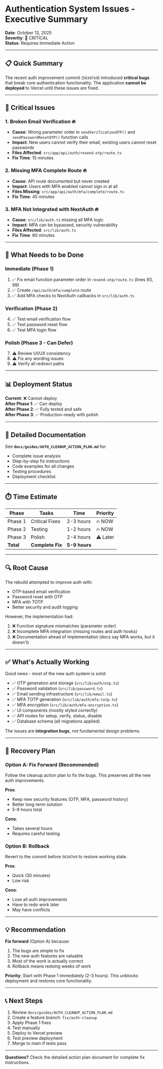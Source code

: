 # Authentication System Issues - Executive Summary

**Date**: October 13, 2025  
**Severity**: 🔴 CRITICAL  
**Status**: Requires Immediate Action

---

## 📋 Quick Summary

The recent auth improvement commit (`563d7e9`) introduced **critical bugs** that break core authentication functionality. The application **cannot be deployed** to Vercel until these issues are fixed.

---

## 🚨 Critical Issues

### 1. **Broken Email Verification** 🔥

- **Cause**: Wrong parameter order in `sendVerificationOTP()` and `sendPasswordResetOTP()` function calls
- **Impact**: New users cannot verify their email, existing users cannot reset passwords
- **Files Affected**: `src/app/api/auth/resend-otp/route.ts`
- **Fix Time**: 15 minutes

### 2. **Missing MFA Complete Route** 🔥

- **Cause**: API route documented but never created
- **Impact**: Users with MFA enabled cannot sign in at all
- **Files Missing**: `src/app/api/auth/mfa/complete/route.ts`
- **Fix Time**: 45 minutes

### 3. **MFA Not Integrated with NextAuth** 🔥

- **Cause**: `src/lib/auth.ts` missing all MFA logic
- **Impact**: MFA can be bypassed, security vulnerability
- **Files Affected**: `src/lib/auth.ts`
- **Fix Time**: 60 minutes

---

## 🎯 What Needs to be Done

### Immediate (Phase 1)

1. ✅ Fix email function parameter order in `resend-otp/route.ts` (lines 93, 99)
2. ✅ Create `/api/auth/mfa/complete` route
3. ✅ Add MFA checks to NextAuth callbacks in `src/lib/auth.ts`

### Verification (Phase 2)

4. ✅ Test email verification flow
5. ✅ Test password reset flow
6. ✅ Test MFA login flow

### Polish (Phase 3 - Can Defer)

7. ⚠️ Review UI/UX consistency
8. ⚠️ Fix any wording issues
9. ⚠️ Verify all redirect paths

---

## 📊 Deployment Status

**Current**: ❌ Cannot deploy  
**After Phase 1**: ✅ Can deploy  
**After Phase 2**: ✅ Fully tested and safe  
**After Phase 3**: ✅ Production-ready with polish

---

## 📖 Detailed Documentation

See **`docs/guides/AUTH_CLEANUP_ACTION_PLAN.md`** for:

- Complete issue analysis
- Step-by-step fix instructions
- Code examples for all changes
- Testing procedures
- Deployment checklist

---

## ⏱️ Time Estimate

| Phase     | Tasks            | Time          | Priority |
| --------- | ---------------- | ------------- | -------- |
| Phase 1   | Critical Fixes   | 2-3 hours     | 🔥 NOW   |
| Phase 2   | Testing          | 1-2 hours     | 🔥 NOW   |
| Phase 3   | Polish           | 2-4 hours     | ⚠️ Later |
| **Total** | **Complete Fix** | **5-9 hours** |          |

---

## 🔍 Root Cause

The rebuild attempted to improve auth with:

- OTP-based email verification
- Password reset with OTP
- MFA with TOTP
- Better security and audit logging

However, the implementation had:

1. ❌ Function signature mismatches (parameter order)
2. ❌ Incomplete MFA integration (missing routes and auth hooks)
3. ❌ Documentation ahead of implementation (docs say MFA works, but it doesn't)

---

## ✅ What's Actually Working

Good news - most of the new auth system is solid:

- ✅ OTP generation and storage (`src/lib/auth/otp.ts`)
- ✅ Password validation (`src/lib/password.ts`)
- ✅ Email sending infrastructure (`src/lib/email.ts`)
- ✅ MFA TOTP generation (`src/lib/auth/mfa-totp.ts`)
- ✅ MFA encryption (`src/lib/auth/mfa-encryption.ts`)
- ✅ UI components (mostly styled correctly)
- ✅ API routes for setup, verify, status, disable
- ✅ Database schema (all migrations applied)

The issues are **integration bugs**, not fundamental design problems.

---

## 🚀 Recovery Plan

### Option A: Fix Forward (Recommended)

Follow the cleanup action plan to fix the bugs. This preserves all the new auth improvements.

**Pros**:

- Keep new security features (OTP, MFA, password history)
- Better long-term solution
- 5-9 hours total

**Cons**:

- Takes several hours
- Requires careful testing

### Option B: Rollback

Revert to the commit before `563d7e9` to restore working state.

**Pros**:

- Quick (30 minutes)
- Low risk

**Cons**:

- Lose all auth improvements
- Have to redo work later
- May have conflicts

---

## 💡 Recommendation

**Fix forward** (Option A) because:

1. The bugs are simple to fix
2. The new auth features are valuable
3. Most of the work is actually correct
4. Rollback means redoing weeks of work

**Priority**: Start with Phase 1 immediately (2-3 hours). This unblocks deployment and restores core functionality.

---

## 📞 Next Steps

1. Review `docs/guides/AUTH_CLEANUP_ACTION_PLAN.md`
2. Create a feature branch: `fix/auth-cleanup`
3. Apply Phase 1 fixes
4. Test manually
5. Deploy to Vercel preview
6. Test preview deployment
7. Merge to main if tests pass

---

**Questions?** Check the detailed action plan document for complete fix instructions.
